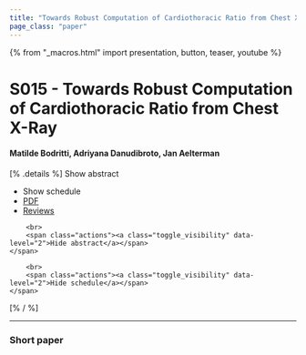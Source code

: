 ```yaml
---
title: "Towards Robust Computation of Cardiothoracic Ratio from Chest X-Ray"
page_class: "paper"
---
```


{% from "_macros.html" import presentation, button, teaser, youtube %}

# S015 - Towards Robust Computation of Cardiothoracic Ratio from Chest X-Ray

#### Matilde Bodritti, Adriyana Danudibroto, Jan Aelterman

[% .details %]
<a class="toggle_visibility" data-selector=".abstract" data-level="3">Show abstract</a>
- <a class="toggle_visibility" data-selector=".schedule" data-level="3">Show schedule</a>
- <a href="https://openreview.net/pdf?id=">PDF</a>
- <a href="https://openreview.net/forum?id=">Reviews</a>

<p>
    <span class="abstract">
        
        <br>
        <span class="actions"><a class="toggle_visibility" data-level="2">Hide abstract</a></span>
    </span>
</p>

<p>
    <span class="schedule">
        
        <br>
        <span class="actions"><a class="toggle_visibility" data-level="2">Hide schedule</a></span>
    </span>
</p>
[% / %]

---


### Short paper
